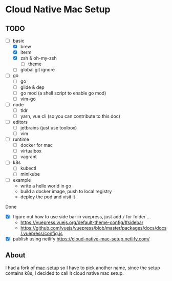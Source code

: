# Cloud Native Mac Setup

## TODO

- [ ] basic
  - [x] brew
  - [x] iterm
  - [x] zsh & oh-my-zsh
    - [ ] theme
  - [ ] global git ignore
- [ ] go
  - [ ] go
  - [ ] glide & dep
  - [ ] go mod (a shell script to enable go mod)
  - [ ] vim-go
- [ ] node
  - [ ] tldr
  - [ ] yarn, vue cli (so you can contribute to this doc)
- [ ] editors
  - [ ] jetbrains (just use toolbox)
  - [ ] vim
- [ ] runtime
  - [ ] docker for mac
  - [ ] virtualbox
  - [ ] vagrant
- [ ] k8s
  - [ ] kubectl
  - [ ] minikube
- [ ] example
  - write a hello world in go
  - build a docker image, push to local registry
  - deploy the pod and visit it

Done

- [x] figure out how to use side bar in vuepress, just add `/` for folder ...
  - https://vuepress.vuejs.org/default-theme-config/#sidebar
  - https://github.com/vuejs/vuepress/blob/master/packages/docs/docs/.vuepress/config.js
- [x] publish using netlify https://cloud-native-mac-setup.netlify.com/

## About

I had a fork of [mac-setup](https://github.com/at15/mac-setup) so I have to pick another name, 
since the setup contains k8s, I decided to call it cloud native mac setup.